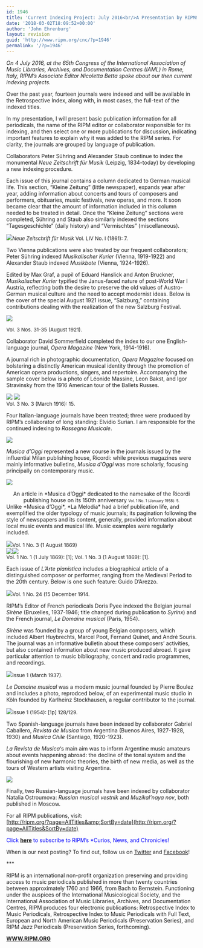 ```yaml
---
id: 1946
title: 'Current Indexing Project: July 2016<br/>A Presentation by RIPM&#8217;s Associate Editor<br/>Nicoletta Betta'
date: '2018-03-02T18:09:52+00:00'
author: 'John Ehrenburg'
layout: revision
guid: 'http://www.ripm.org/cnc/?p=1946'
permalink: '/?p=1946'
---
```


*On 4 July 2016, at the 65th Congress of the International Association of Music Libraries, Archives, and Documentation Centres (IAML) in Rome, Italy, RIPM’s Associate Editor Nicoletta Betta spoke about our then current indexing projects.*

Over the past year, fourteen journals were indexed and will be available in the Retrospective Index, along with, in most cases, the full-text of the indexed titles.

In my presentation, I will present basic publication information for all periodicals, the name of the RIPM editor or collaborator responsible for its indexing, and then select one or more publications for discussion, indicating important features to explain why it was added to the RIPM series. For clarity, the journals are grouped by language of publication.

Collaborators Peter Sühring and Alexander Staub continue to index the monumental *Neue Zeitschrift für Musik* (Leipzig, 1834-today) by developing a new indexing procedure.

Each issue of this journal contains a column dedicated to German musical life. This section, “Kleine Zeitung” (little newspaper), expands year after year, adding information about concerts and tours of composers and performers, obituaries, music festivals, new operas, and more. It soon became clear that the amount of information included in this column needed to be treated in detail. Once the “Kleine Zeitung” sections were completed, Sühring and Staub also similarly indexed the sections “Tagesgeschichte” (daily history) and “Vermischtes” (miscellaneous).

*![](http://www.ripm.org/cnc/wp-content/uploads/2018/03/1.2-IAML-2016.jpg)<span style="font-size: 10pt;">Neue Zeitschrift für Musik</span>*<span style="font-size: 10pt;"> Vol. LIV No. I (1861): 7.</span>

Two Vienna publications were also treated by our frequent collaborators; Peter Sühring indexed *Musikalischer Kurier* (Vienna, 1919-1922) and Alexander Staub indexed *Musikbote* (Vienna, 1924-1926).

Edited by Max Graf, a pupil of Eduard Hanslick and Anton Bruckner, *Musikalischer Kurier* typified the Janus-faced nature of post-World War I Austria, reflecting both the desire to preserve the old values of Austro-German musical culture and the need to accept modernist ideas. Below is the cover of the special August 1921 issue, “Salzburg,” containing contributions dealing with the realization of the new Salzburg Festival.

![](http://www.ripm.org/cnc/wp-content/uploads/2018/03/2-IAML-2016.jpg)

<span style="font-size: 10pt;">Vol. 3 Nos. 31-35 (August 1921).</span>

Collaborator David Sommerfield completed the index to our one English-language journal, *Opera Magazine* (New York, 1914-1916).

A journal rich in photographic documentation, *Opera Magazine* focused on bolstering a distinctly American musical identity through the promotion of American opera productions, singers, and repertoire. Accompanying the sample cover below is a photo of Léonide Massine, Leon Bakst, and Igor Stravinsky from the 1916 American tour of the Ballets Russes.

![](http://www.ripm.org/cnc/wp-content/uploads/2018/03/3-IAML-2016.jpg) ![](http://www.ripm.org/cnc/wp-content/uploads/2018/03/4-IAMl-2016.jpg)  
<span style="font-size: 10pt;">Vol. 3 No. 3 (March 1916): 15.</span>

Four Italian-language journals have been treated; three were produced by RIPM’s collaborator of long standing: Elvidio Surian. I am responsible for the continued indexing to *Rassegna Musicale*.

![](http://www.ripm.org/cnc/wp-content/uploads/2018/03/5-IAML-2016.jpg)

*Musica d’Oggi* represented a new course in the journals issued by the influential Milan publishing house, Ricordi: while previous magazines were mainly informative bulletins, *Musica d’Oggi* was more scholarly, focusing principally on contemporary music.

![](http://www.ripm.org/cnc/wp-content/uploads/2018/03/6-IAML-2016-1024x835.jpg)

<div style="text-align: center;">An article in *Musica d’Oggi* dedicated to the namesake of the Ricordi publishing house on its 150th anniversary  
<span style="font-size: 70%;">Vol. 1 No. 1 (January 1958): 5.</span></div>Unlike *Musica d’Oggi*, *La Melodia* had a brief publication life, and exemplified the older typology of music journals; its pagination following the style of newspapers and its content, generally, provided information about local music events and musical life. Music examples were regularly included.

![](http://www.ripm.org/cnc/wp-content/uploads/2018/03/7.1-IAML-2016.jpg)<span style="font-size: 10pt;">Vol. 1 No. 3 (1 August 1869)  
![](http://www.ripm.org/cnc/wp-content/uploads/2018/03/8-IAML-2016.jpg)![](http://www.ripm.org/cnc/wp-content/uploads/2018/03/9-IAML-2016.jpg)  
Vol. 1 No. 1 (1 July 1869): \[1\]; Vol. 1 No. 3 (1 August 1869): \[1\].</span><span style="font-size: 10pt;"> </span>

Each issue of *L’Arte pianistica* includes a biographical article of a distinguished composer or performer, ranging from the Medieval Period to the 20th century. Below is one such feature: Guido D’Arezzo.

![](http://www.ripm.org/cnc/wp-content/uploads/2018/03/10-IAML-2016.jpg)<span style="font-size: 10pt;">Vol. 1 No. 24 (15 December 1914.</span>

RIPM’s Editor of French periodicals Doris Pyee indexed the Belgian journal *Sirène* (Bruxelles, 1937-1946; title changed during publication to *Syrinx*) and the French journal, *Le Domaine musical* (Paris, 1954).

*Sirène* was founded by a group of young Belgian composers, which included Albert Huybrechts, Marcel Poot, Fernand Quinet, and André Souris. The journal was an informative bulletin about these composers’ activities, but also contained information about new music produced abroad. It gave particular attention to music bibliography, concert and radio programmes, and recordings.

![](http://www.ripm.org/cnc/wp-content/uploads/2018/03/12-IAML-2016.jpg)<span style="font-size: 10pt;">Issue 1 (March 1937).</span>

*Le Domaine musical* was a modern music journal founded by Pierre Boulez and includes a photo, reprodced below, of an experimental music studio in Köln founded by Karlheinz Stockhausen, a regular contributor to the journal.

![](http://www.ripm.org/cnc/wp-content/uploads/2018/03/14-IAML-2016.jpg)<span style="font-size: 10pt;">Issue 1 (1954): \[1p\] 128/129.</span>

Two Spanish-language journals have been indexed by collaborator Gabriel Caballero, *Revista de Musica* from Argentina (Buenos Aires, 1927-1928, 1930) and *Musica Chile* (Santiago, 1920-1923).

*La Revista de Musica*‘s main aim was to inform Argentine music amateurs about events happening abroad: the decline of the tonal system and the flourishing of new harmonic theories, the birth of new media, as well as the tours of Western artists visiting Argentina.

![](http://www.ripm.org/cnc/wp-content/uploads/2018/03/15-IAML-2016.jpg)

Finally, two Russian-language journals have been indexed by collaborator Natalia Ostroumova: *Russian musical vestnik* and *Muzikal’naya nov*, both published in Moscow.

For all RIPM publications, visit:  
[http://ripm.org/?page=AllTitles&amp;SortBy=date](http://ripm.org/?page=AllTitles&SortBy=date)

<span style="color: #0000ff;">Click **<span style="color: #ff0000;">[here](http://ripm.org/?page=cncsubscribe)</span>** to subscribe to RIPM’s *Curios, News, and Chronicles! </span>

When is our next posting? To find out, follow us on [Twitter](https://twitter.com/RIPMCenter) and [Facebook](https://www.facebook.com/RIPMCenter/)!

\*\*\*

RIPM is an international non-profit organization preserving and providing access to music periodicals published in more than twenty countries between approximately 1760 and 1966, from Bach to Bernstein. Functioning under the auspices of the International Musicological Society, and the International Association of Music Libraries, Archives, and Documentation Centres, RIPM produces four electronic publications: Retrospective Index to Music Periodicals, Retrospective Index to Music Periodicals with Full Text, European and North American Music Periodicals (Preservation Series), and RIPM Jazz Periodicals (Preservation Series, forthcoming).

[**WWW.RIPM.ORG**](http://cts.vresp.com/c/?RIPMConsortiumLtd./606886bac9/3fdca83fa7/d715bbc74f)